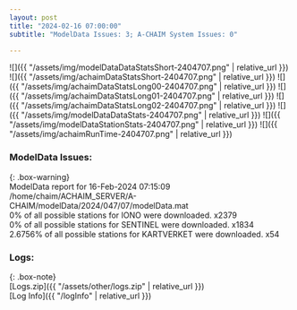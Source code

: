 ```yaml
---
layout: post
title: "2024-02-16 07:00:00"
subtitle: "ModelData Issues: 3; A-CHAIM System Issues: 0"

---
```


![]({{ "/assets/img/modelDataDataStatsShort-2404707.png" | relative_url }})
![]({{ "/assets/img/achaimDataStatsShort-2404707.png" | relative_url }})
![]({{ "/assets/img/achaimDataStatsLong00-2404707.png" | relative_url }})
![]({{ "/assets/img/achaimDataStatsLong01-2404707.png" | relative_url }})
![]({{ "/assets/img/achaimDataStatsLong02-2404707.png" | relative_url }})
![]({{ "/assets/img/modelDataDataStats-2404707.png" | relative_url }})
![]({{ "/assets/img/modelDataStationStats-2404707.png" | relative_url }})
![]({{ "/assets/img/achaimRunTime-2404707.png" | relative_url }})


### ModelData Issues:  
  
{: .box-warning}  
 ModelData report for 16-Feb-2024 07:15:09   
 /home/chaim/ACHAIM_SERVER/A-CHAIM/modelData/2024/047/07/modelData.mat   
 0% of all possible stations for IONO were downloaded. x2379   
 0% of all possible stations for SENTINEL were downloaded. x1834   
 2.6756% of all possible stations for KARTVERKET were downloaded. x54   
  


### Logs:  
  
{: .box-note}  
[Logs.zip]({{ "/assets/other/logs.zip" | relative_url }})  
[Log Info]({{ "/logInfo" | relative_url }})  
